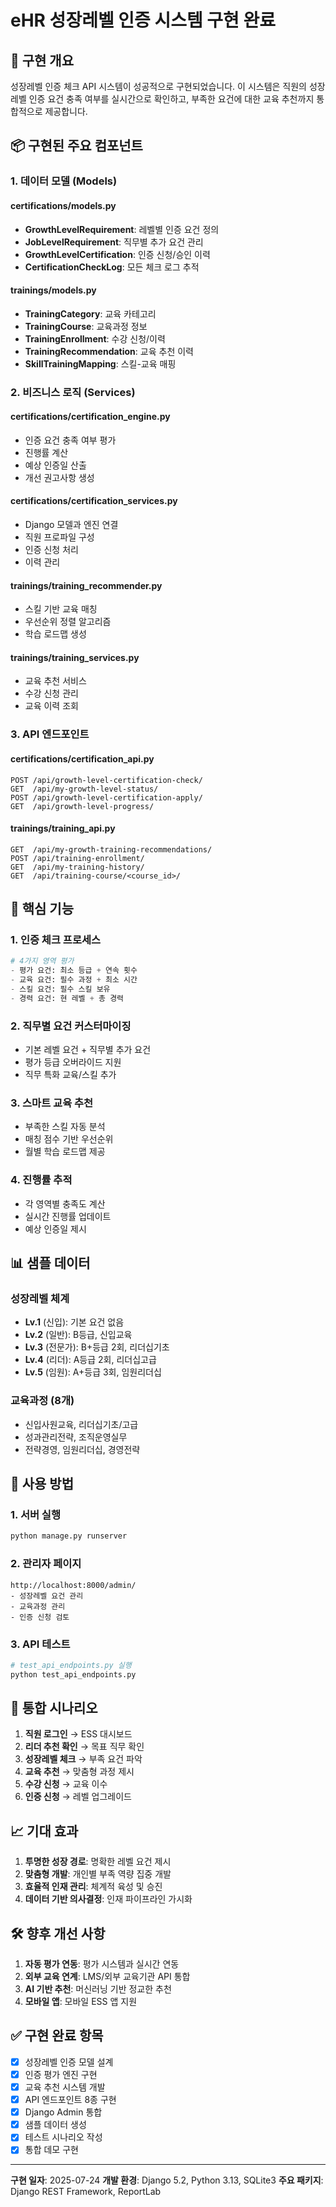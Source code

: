 # eHR 성장레벨 인증 시스템 구현 완료

## 🎯 구현 개요

성장레벨 인증 체크 API 시스템이 성공적으로 구현되었습니다. 이 시스템은 직원의 성장레벨 인증 요건 충족 여부를 실시간으로 확인하고, 부족한 요건에 대한 교육 추천까지 통합적으로 제공합니다.

## 📦 구현된 주요 컴포넌트

### 1. 데이터 모델 (Models)

#### certifications/models.py
- **GrowthLevelRequirement**: 레벨별 인증 요건 정의
- **JobLevelRequirement**: 직무별 추가 요건 관리
- **GrowthLevelCertification**: 인증 신청/승인 이력
- **CertificationCheckLog**: 모든 체크 로그 추적

#### trainings/models.py
- **TrainingCategory**: 교육 카테고리
- **TrainingCourse**: 교육과정 정보
- **TrainingEnrollment**: 수강 신청/이력
- **TrainingRecommendation**: 교육 추천 이력
- **SkillTrainingMapping**: 스킬-교육 매핑

### 2. 비즈니스 로직 (Services)

#### certifications/certification_engine.py
- 인증 요건 충족 여부 평가
- 진행률 계산
- 예상 인증일 산출
- 개선 권고사항 생성

#### certifications/certification_services.py
- Django 모델과 엔진 연결
- 직원 프로파일 구성
- 인증 신청 처리
- 이력 관리

#### trainings/training_recommender.py
- 스킬 기반 교육 매칭
- 우선순위 정렬 알고리즘
- 학습 로드맵 생성

#### trainings/training_services.py
- 교육 추천 서비스
- 수강 신청 관리
- 교육 이력 조회

### 3. API 엔드포인트

#### certifications/certification_api.py
```
POST /api/growth-level-certification-check/
GET  /api/my-growth-level-status/
POST /api/growth-level-certification-apply/
GET  /api/growth-level-progress/
```

#### trainings/training_api.py
```
GET  /api/my-growth-training-recommendations/
POST /api/training-enrollment/
GET  /api/my-training-history/
GET  /api/training-course/<course_id>/
```

## 🔧 핵심 기능

### 1. 인증 체크 프로세스
```python
# 4가지 영역 평가
- 평가 요건: 최소 등급 + 연속 횟수
- 교육 요건: 필수 과정 + 최소 시간
- 스킬 요건: 필수 스킬 보유
- 경력 요건: 현 레벨 + 총 경력
```

### 2. 직무별 요건 커스터마이징
- 기본 레벨 요건 + 직무별 추가 요건
- 평가 등급 오버라이드 지원
- 직무 특화 교육/스킬 추가

### 3. 스마트 교육 추천
- 부족한 스킬 자동 분석
- 매칭 점수 기반 우선순위
- 월별 학습 로드맵 제공

### 4. 진행률 추적
- 각 영역별 충족도 계산
- 실시간 진행률 업데이트
- 예상 인증일 제시

## 📊 샘플 데이터

### 성장레벨 체계
- **Lv.1** (신입): 기본 요건 없음
- **Lv.2** (일반): B등급, 신입교육
- **Lv.3** (전문가): B+등급 2회, 리더십기초
- **Lv.4** (리더): A등급 2회, 리더십고급
- **Lv.5** (임원): A+등급 3회, 임원리더십

### 교육과정 (8개)
- 신입사원교육, 리더십기초/고급
- 성과관리전략, 조직운영실무
- 전략경영, 임원리더십, 경영전략

## 🚀 사용 방법

### 1. 서버 실행
```bash
python manage.py runserver
```

### 2. 관리자 페이지
```
http://localhost:8000/admin/
- 성장레벨 요건 관리
- 교육과정 관리
- 인증 신청 검토
```

### 3. API 테스트
```python
# test_api_endpoints.py 실행
python test_api_endpoints.py
```

## 🔗 통합 시나리오

1. **직원 로그인** → ESS 대시보드
2. **리더 추천 확인** → 목표 직무 확인
3. **성장레벨 체크** → 부족 요건 파악
4. **교육 추천** → 맞춤형 과정 제시
5. **수강 신청** → 교육 이수
6. **인증 신청** → 레벨 업그레이드

## 📈 기대 효과

1. **투명한 성장 경로**: 명확한 레벨 요건 제시
2. **맞춤형 개발**: 개인별 부족 역량 집중 개발
3. **효율적 인재 관리**: 체계적 육성 및 승진
4. **데이터 기반 의사결정**: 인재 파이프라인 가시화

## 🛠️ 향후 개선 사항

1. **자동 평가 연동**: 평가 시스템과 실시간 연동
2. **외부 교육 연계**: LMS/외부 교육기관 API 통합
3. **AI 기반 추천**: 머신러닝 기반 정교한 추천
4. **모바일 앱**: 모바일 ESS 앱 지원

## ✅ 구현 완료 항목

- [x] 성장레벨 인증 모델 설계
- [x] 인증 평가 엔진 구현
- [x] 교육 추천 시스템 개발
- [x] API 엔드포인트 8종 구현
- [x] Django Admin 통합
- [x] 샘플 데이터 생성
- [x] 테스트 시나리오 작성
- [x] 통합 데모 구현

---

**구현 일자**: 2025-07-24
**개발 환경**: Django 5.2, Python 3.13, SQLite3
**주요 패키지**: Django REST Framework, ReportLab